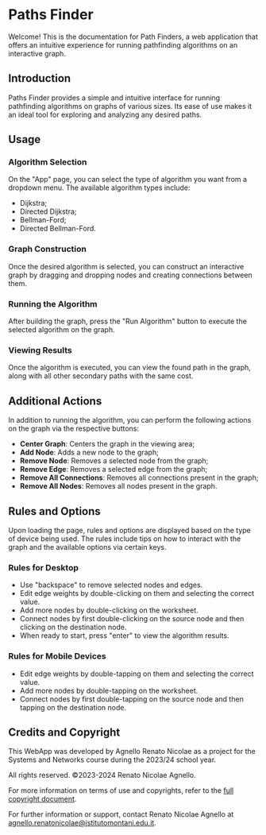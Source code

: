# Paths Finder

Welcome! This is the documentation for Path Finders, a web application that offers an intuitive experience for running pathfinding algorithms on an interactive graph.

## Introduction

Paths Finder provides a simple and intuitive interface for running pathfinding algorithms on graphs of various sizes. Its ease of use makes it an ideal tool for exploring and analyzing any desired paths.

## Usage

### Algorithm Selection

On the "App" page, you can select the type of algorithm you want from a dropdown menu. The available algorithm types include:

- Dijkstra;
- Directed Dijkstra;
- Bellman-Ford;
- Directed Bellman-Ford.

### Graph Construction

Once the desired algorithm is selected, you can construct an interactive graph by dragging and dropping nodes and creating connections between them.

### Running the Algorithm

After building the graph, press the "Run Algorithm" button to execute the selected algorithm on the graph.

### Viewing Results

Once the algorithm is executed, you can view the found path in the graph, along with all other secondary paths with the same cost.

## Additional Actions

In addition to running the algorithm, you can perform the following actions on the graph via the respective buttons:

- **Center Graph**: Centers the graph in the viewing area;
- **Add Node**: Adds a new node to the graph;
- **Remove Node**: Removes a selected node from the graph;
- **Remove Edge**: Removes a selected edge from the graph;
- **Remove All Connections**: Removes all connections present in the graph;
- **Remove All Nodes**: Removes all nodes present in the graph.

## Rules and Options

Upon loading the page, rules and options are displayed based on the type of device being used. The rules include tips on how to interact with the graph and the available options via certain keys.

### Rules for Desktop

- Use "backspace" to remove selected nodes and edges.
- Edit edge weights by double-clicking on them and selecting the correct value.
- Add more nodes by double-clicking on the worksheet.
- Connect nodes by first double-clicking on the source node and then clicking on the destination node.
- When ready to start, press "enter" to view the algorithm results.

### Rules for Mobile Devices

- Edit edge weights by double-tapping on them and selecting the correct value.
- Add more nodes by double-tapping on the worksheet.
- Connect nodes by first double-tapping on the source node and then tapping on the destination node.

## Credits and Copyright

This WebApp was developed by Agnello Renato Nicolae as a project for the Systems and Networks course during the 2023/24 school year.

All rights reserved. ©2023-2024 Renato Nicolae Agnello.

For more information on terms of use and copyrights, refer to the [full copyright document](link_to_document).

For further information or support, contact Renato Nicolae Agnello at [agnello.renatonicolae@istitutomontani.edu.it](mailto:agnello.renatonicolae@istitutomontani.edu.it).
